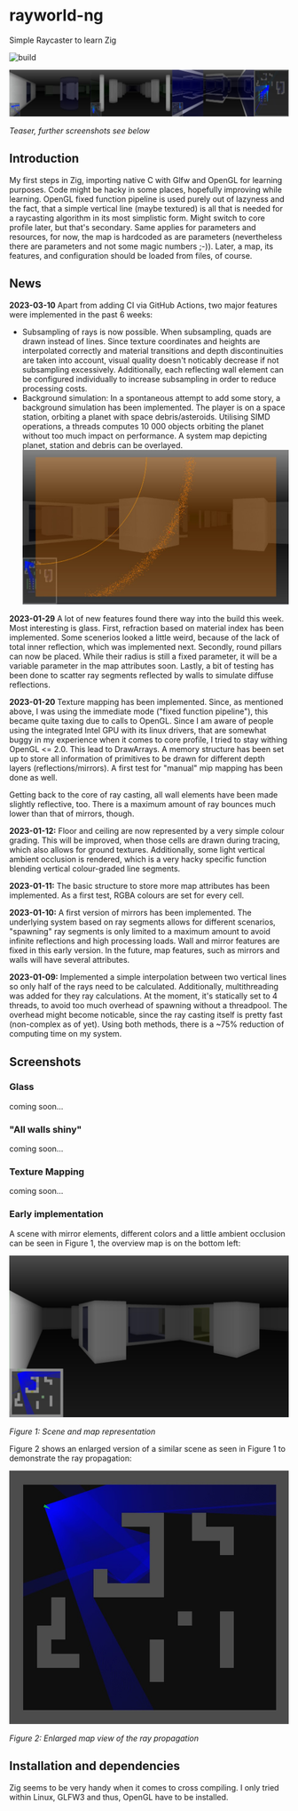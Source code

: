 # rayworld-ng
Simple Raycaster to learn Zig 

![build](https://github.com/bfeldpw/rayworld-ng/actions/workflows/ci.yml/badge.svg?branch=master)
 
![teaser](screenshots/teaser.jpg?raw=true)

*Teaser, further screenshots see below*

## Introduction
My first steps in Zig, importing native C with Glfw and OpenGL for learning purposes. Code might be hacky in some places, hopefully improving while learning. OpenGL fixed function pipeline is used purely out of lazyness and the fact, that a simple vertical line (maybe textured) is all that is needed for a raycasting algorithm in its most simplistic form. Might switch to core profile later, but that's secondary. Same applies for parameters and resources, for now, the map is hardcoded as are parameters (nevertheless there are parameters and not some magic numbers ;-)). Later, a map, its features, and configuration should be loaded from files, of course.

## News
**2023-03-10** Apart from adding CI via GitHub Actions, two major features were implemented in the past 6 weeks:
* Subsampling of rays is now possible. When subsampling, quads are drawn instead of lines. Since texture coordinates and heights are interpolated correctly and material transitions and depth discontinuities are taken into account, visual quality doesn't noticably decrease if not subsampling excessively. Additionally, each reflecting wall element can be configured individually to increase subsampling in order to reduce processing costs.
* Background simulation: In a spontaneous attempt to add some story, a background simulation has been implemented. The player is on a space station, orbiting a planet with space debris/asteroids. Utilising SIMD operations, a threads computes 10 000 objects orbiting the planet without too much impact on performance. A system map depicting planet, station and debris can be overlayed.
![sim](screenshots/sim_overlay_01.jpg?raw=true)

**2023-01-29** A lot of new features found there way into the build this week. Most interesting is glass. First, refraction based on material index has been implemented. Some scenerios looked a little weird, because of the lack of total inner reflection, which was implemented next. Secondly, round pillars can now be placed. While their radius is still a fixed parameter, it will be a variable parameter in the map attributes soon. Lastly, a bit of testing has been done to scatter ray segments reflected by walls to simulate diffuse reflections.

**2023-01-20** Texture mapping has been implemented. Since, as mentioned above, I was using the immediate mode ("fixed function pipeline"), this became quite taxing due to calls to OpenGL. Since I am aware of people using the integrated Intel GPU with its linux drivers, that are somewhat buggy in my experience when it comes to core profile, I tried to stay withing OpenGL <= 2.0. This lead to DrawArrays. A memory structure has been set up to store all information of primitives to be drawn for different depth layers (reflections/mirrors). A first test for "manual" mip mapping has been done as well.

Getting back to the core of ray casting, all wall elements have been made slightly reflective, too. There is a maximum amount of ray bounces much lower than that of mirrors, though.

**2023-01-12:** Floor and ceiling are now represented by a very simple colour grading. This will be improved, when those cells are drawn during tracing, which also allows for ground textures. Additionally, some light vertical ambient occlusion is rendered, which is a very hacky specific function blending vertical colour-graded line segments.

**2023-01-11:** The basic structure to store more map attributes has been implemented. As a first test, RGBA colours are set for every cell.

**2023-01-10:** A first version of mirrors has been implemented. The underlying system based on ray segments allows for different scenarios, "spawning" ray segments is only limited to a maximum amount to avoid infinite reflections and high processing loads. Wall and mirror features are fixed in this early version. In the future, map features, such as mirrors and walls will have several attributes.

**2023-01-09:** Implemented a simple interpolation between two vertical lines so only half of the rays need to be calculated. Additionally, multithreading was added for they ray calculations. At the moment, it's statically set to 4 threads, to avoid too much overhead of spawning without a threadpool. The overhead might become noticable, since the ray casting itself is pretty fast (non-complex as of yet). Using both methods, there is a ~75% reduction of computing time on my system.

## Screenshots

### Glass
coming soon...

### "All walls shiny"
coming soon...

### Texture Mapping
coming soon...

### Early implementation

A scene with mirror elements, different colors and a little ambient occlusion can be seen in Figure 1,
the overview map is on the bottom left:

![scene](screenshots/scene_01.jpg?raw=true)

*Figure 1: Scene and map representation*

Figure 2 shows an enlarged version of a similar scene as seen in Figure 1 to demonstrate the ray propagation:

![map](screenshots/map.jpg?raw=true)

*Figure 2: Enlarged map view of the ray propagation*

## Installation and dependencies

Zig seems to be very handy when it comes to cross compiling. I only tried within Linux, GLFW3 and thus, OpenGL have to be installed.

<!-- ## Performance measurements -->

<!-- There is a tiny measurement tool build in. -->
<!-- Raycasting is done on CPU, which is an old 4790K underclocked (yes, underclocked :-) ) @3.8GHz. -->
<!-- The algorithm is single-threaded for now. My stats are as follows: -->
<!-- ### debug -->
<!-- Raycasting: ~2.8ms (@ ~3000 measurements, i.e. frames)\ -->
<!-- Rendering: ~0.96ms (@ ~3000 measurements, i.e. frames) -->

<!-- ### release-safe -->
<!-- Raycasting: ~1.22ms (@ ~2860 measurements, i.e. frames)\ -->
<!-- Rendering:  ~0.41ms (@ ~2860 measurements, i.e. frames)  -->

<!-- ### release-fast -->
<!-- Raycasting: ~0.97ms (@ ~4700 measurements, i.e. frames)\ -->
<!-- Rendering:  ~0.43ms (@ ~4700 measurements, i.e. frames) -->


